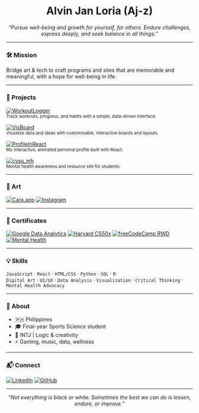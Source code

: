 
<h1 align="center">Alvin Jan Loria (Aj-z)</h1>
<p align="center"><em>“Pursue well-being and growth for yourself, for others. Endure challenges, express deeply, and seek balance in all things.”</em></p>

---

### 🛠️ Mission
Bridge art & tech to craft programs and sites that are memorable and meaningful, with a hope for well-being in life.

---

### 🚀 Projects

[![WorkoutLogger](https://img.shields.io/badge/WorkoutLogger-Live%20Demo-1976D2?style=flat-square&logo=google-fit)](https://github.com/Aj-z/WorkoutLogger)  
<sub>Track workouts, progress, and habits with a simple, data-driven interface.</sub>

[![VisBoard](https://img.shields.io/badge/VisBoard-Visual%20Boards-7E57C2?style=flat-square&logo=visualstudiocode)](https://github.com/Aj-z/VisBoard)  
<sub>Visualize data and ideas with customizable, interactive boards and layouts.</sub>

[![ProfileInReact](https://img.shields.io/badge/ProfileInReact-Animated%20Profile-388E3C?style=flat-square&logo=react)](https://github.com/Aj-z/ProfileInReact)  
<sub>My interactive, animated personal profile built with React.</sub>

[![cvsu_mh](https://img.shields.io/badge/cvsu_mh-Mental%20Health-F06292?style=flat-square&logo=healthicons)](https://github.com/Aj-z/cvsu_mh)  
<sub>Mental health awareness and resource site for students.</sub>

---

### 🎨 Art

[![Cara.app](https://img.shields.io/badge/Cara.app-Portfolio-ff69b4?style=flat-square)](https://cara.app/ajloria)
[![Instagram](https://img.shields.io/badge/Instagram-%40ajloria-E4405F?style=flat-square&logo=instagram)](https://instagram.com/ajloria)

---

### 🏅 Certificates

[![Google Data Analytics](https://img.shields.io/badge/Google%20Data%20Analytics-Verified-blue?logo=google&style=flat-square)](https://coursera.org/verify/professional-cert/V3EQKBP1FSKN)
[![Harvard CS50x](https://img.shields.io/badge/CS50x-Harvard-red?logo=harvard-university&style=flat-square)](https://cs50.harvard.edu/certificates/46b6d8b5-1ce1-4121-8f30-b2060cd3acd1)
[![freeCodeCamp RWD](https://img.shields.io/badge/freeCodeCamp-RWD-brightgreen?logo=freecodecamp&style=flat-square)](https://freecodecamp.org/certification/ajloria-rwd/responsive-web-design)
[![Mental Health](https://img.shields.io/badge/Mental%20Health-Alison-green?style=flat-square)](https://alison.com/certification/mental-health)

---

### 💡 Skills

`JavaScript` · `React` · `HTML/CSS` · `Python` · `SQL` · `R`  
`Digital Art` · `UI/UX` · `Data Analysis` · `Visualization` · `Critical Thinking` · `Mental Health Advocacy`

---

### 🌱 About

- 🇵🇭 Philippines
- 🎓 Final-year Sports Science student
- 🧩 INTJ | Logic & creativity
- ⚡ Gaming, music, data, wellness

---

### 📬 Connect

[![LinkedIn](https://img.shields.io/badge/LinkedIn-Alvin%20Loria-0077B5?logo=linkedin&style=flat-square)](https://linkedin.com/in/Alvin-Loria)
[![GitHub](https://img.shields.io/badge/GitHub-Aj--z-181717?logo=github&style=flat-square)](https://github.com/Aj-z)

---

<p align="center"><em>“Not everything is black or white. Sometimes the best we can do is lessen, endure, or improve.”</em></p>

